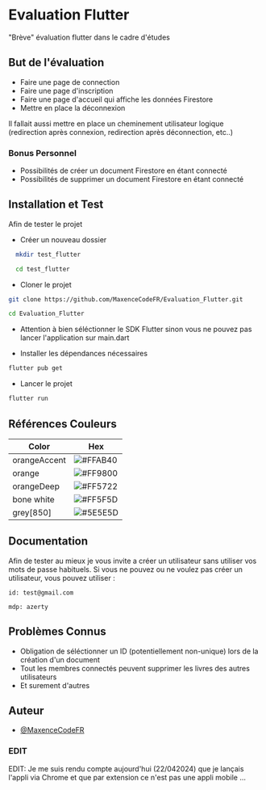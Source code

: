 
# Evaluation Flutter 

"Brève" évaluation flutter dans le cadre d'études



## But de l'évaluation

- Faire une page de connection
- Faire une page d'inscription
- Faire une page d'accueil qui affiche les données Firestore
- Mettre en place la déconnexion

Il fallait aussi mettre en place un cheminement utilisateur logique (redirection après connexion, redirection après déconnection, etc..)

### Bonus Personnel 
- Possibilités de créer un document Firestore en étant connecté
- Possibilités de supprimer un document Firestore en étant connecté




## Installation et Test

Afin de tester le projet
- Créer un nouveau dossier

```bash
  mkdir test_flutter

  cd test_flutter
```


- Cloner le projet

```bash
git clone https://github.com/MaxenceCodeFR/Evaluation_Flutter.git

cd Evaluation_Flutter
```

- Attention à bien séléctionner le SDK Flutter sinon vous ne pouvez pas lancer l'application sur main.dart
  
- Installer les dépendances nécessaires

```bash
flutter pub get
```

- Lancer le projet
```bash
flutter run
```

    
## Références Couleurs

| Color             | Hex                                                                |
| ----------------- | ------------------------------------------------------------------ |
| orangeAccent | ![#FFAB40](https://via.placeholder.com/20/ffab40?text=+)  |
| orange | ![#FF9800](https://via.placeholder.com/20/ff9800?text=+)  |
| orangeDeep | ![#FF5722](https://via.placeholder.com/20/ff5722?text=+) |
| bone white | ![#FF5F5D](https://via.placeholder.com/20/f5f5dc?text=+) |
| grey[850] | ![#5E5E5D](https://via.placeholder.com/20/5e5e5dc?text=+) |

## Documentation

Afin de tester au mieux je vous invite a créer un utilisateur sans utiliser vos mots de passe habituels.
Si vous ne pouvez ou ne voulez pas créer un utilisateur, vous pouvez utiliser :

```
id: test@gmail.com
```
```
mdp: azerty
```

## Problèmes Connus

- Obligation de séléctionner un ID (potentiellement non-unique) lors de la création d'un document
- Tout les membres connectés peuvent supprimer les livres des autres utilisateurs
- Et surement d'autres

## Auteur

- [@MaxenceCodeFR](https://www.github.com/MaxenceCodeFR)

### EDIT
EDIT: Je me suis rendu compte aujourd'hui (22/042024) que je lançais l'appli via Chrome et que par extension ce n'est pas une appli mobile ...
